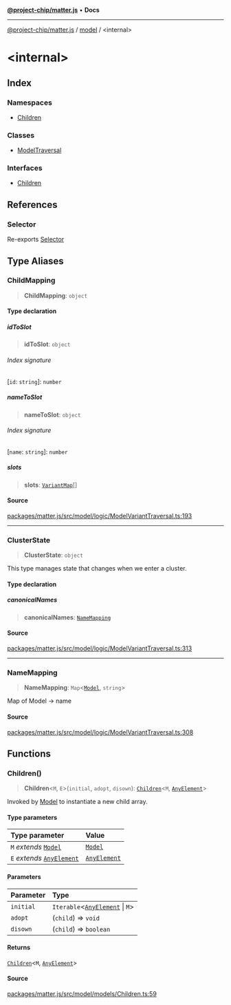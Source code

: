 [**@project-chip/matter.js**](../../README.md) • **Docs**

***

[@project-chip/matter.js](../../modules.md) / [model](../README.md) / \<internal\>

# \<internal\>

## Index

### Namespaces

- [Children](namespaces/Children/README.md)

### Classes

- [ModelTraversal](classes/ModelTraversal.md)

### Interfaces

- [Children](interfaces/Children.md)

## References

### Selector

Re-exports [Selector](namespaces/Children/README.md#selector)

## Type Aliases

### ChildMapping

> **ChildMapping**: `object`

#### Type declaration

##### idToSlot

> **idToSlot**: `object`

###### Index signature

 \[`id`: `string`\]: `number`

##### nameToSlot

> **nameToSlot**: `object`

###### Index signature

 \[`name`: `string`\]: `number`

##### slots

> **slots**: [`VariantMap`](../README.md#variantmap)[]

#### Source

[packages/matter.js/src/model/logic/ModelVariantTraversal.ts:193](https://github.com/project-chip/matter.js/blob/7a8cbb56b87d4ccf34bec5a9a95ab40a1711324f/packages/matter.js/src/model/logic/ModelVariantTraversal.ts#L193)

***

### ClusterState

> **ClusterState**: `object`

This type manages state that changes when we enter a cluster.

#### Type declaration

##### canonicalNames

> **canonicalNames**: [`NameMapping`](README.md#namemapping)

#### Source

[packages/matter.js/src/model/logic/ModelVariantTraversal.ts:313](https://github.com/project-chip/matter.js/blob/7a8cbb56b87d4ccf34bec5a9a95ab40a1711324f/packages/matter.js/src/model/logic/ModelVariantTraversal.ts#L313)

***

### NameMapping

> **NameMapping**: `Map`\<[`Model`](../classes/Model.md), `string`\>

Map of Model -> name

#### Source

[packages/matter.js/src/model/logic/ModelVariantTraversal.ts:308](https://github.com/project-chip/matter.js/blob/7a8cbb56b87d4ccf34bec5a9a95ab40a1711324f/packages/matter.js/src/model/logic/ModelVariantTraversal.ts#L308)

## Functions

### Children()

> **Children**\<`M`, `E`\>(`initial`, `adopt`, `disown`): [`Children`](interfaces/Children.md)\<`M`, [`AnyElement`](../README.md#anyelement)\>

Invoked by [Model](../classes/Model.md) to instantiate a new child array.

#### Type parameters

| Type parameter | Value |
| :------ | :------ |
| `M` *extends* [`Model`](../classes/Model.md) | [`Model`](../classes/Model.md) |
| `E` *extends* [`AnyElement`](../README.md#anyelement) | [`AnyElement`](../README.md#anyelement) |

#### Parameters

| Parameter | Type |
| :------ | :------ |
| `initial` | `Iterable`\<[`AnyElement`](../README.md#anyelement) \| `M`\> |
| `adopt` | (`child`) => `void` |
| `disown` | (`child`) => `boolean` |

#### Returns

[`Children`](interfaces/Children.md)\<`M`, [`AnyElement`](../README.md#anyelement)\>

#### Source

[packages/matter.js/src/model/models/Children.ts:59](https://github.com/project-chip/matter.js/blob/7a8cbb56b87d4ccf34bec5a9a95ab40a1711324f/packages/matter.js/src/model/models/Children.ts#L59)
